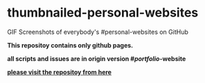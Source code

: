 # thumbnailed-personal-websites
GIF Screenshots of everybody's #personal-websites on GitHub

**This repositoy contains only github pages.**  

**all scripts and issues are in origin version #*portfolio*-website**  

**[please visit the repositoy from here](https://github.com/umihico/thumbnailed-portfolio-websites)**  
